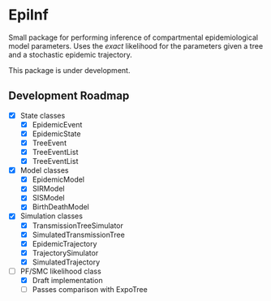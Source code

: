 EpiInf
======

Small package for performing inference of compartmental
epidemiological model parameters.  Uses the *exact* likelihood for the
parameters given a tree and a stochastic epidemic trajectory.

This package is under development.

Development Roadmap
-------------------

- [x] State classes
    - [x] EpidemicEvent
    - [x] EpidemicState
    - [x] TreeEvent
    - [x] TreeEventList
    - [x] TreeEventList

- [x] Model classes
    - [x] EpidemicModel
    - [x] SIRModel
    - [x] SISModel
    - [x] BirthDeathModel

- [x] Simulation classes
    - [x] TransmissionTreeSimulator
    - [x] SimulatedTransmissionTree
    - [x] EpidemicTrajectory
    - [x] TrajectorySimulator
    - [x] SimulatedTrajectory

- [ ] PF/SMC likelihood class
    - [x] Draft implementation
    - [ ] Passes comparison with ExpoTree
